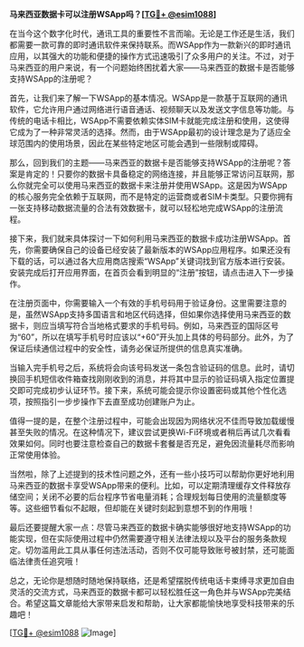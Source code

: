 **马来西亚数据卡可以注册WSApp吗？[[TG💪+ @esim1088](https://t.me/s/esim1088)]**

在当今这个数字化时代，通讯工具的重要性不言而喻。无论是工作还是生活，我们都需要一款可靠的即时通讯软件来保持联系。而WSApp作为一款新兴的即时通讯应用，以其强大的功能和便捷的操作方式迅速吸引了众多用户的关注。不过，对于马来西亚的用户来说，有一个问题始终困扰着大家——马来西亚的数据卡是否能够支持WSApp的注册呢？

首先，让我们来了解一下WSApp的基本情况。WSApp是一款基于互联网的通讯软件，它允许用户通过网络进行语音通话、视频聊天以及发送文字信息等功能。与传统的电话卡相比，WSApp不需要依赖实体SIM卡就能完成注册和使用，这使得它成为了一种非常灵活的选择。然而，由于WSApp最初的设计理念是为了适应全球范围内的使用场景，因此在某些特定地区可能会遇到一些限制或障碍。

那么，回到我们的主题——马来西亚的数据卡是否能够支持WSApp的注册呢？答案是肯定的！只要你的数据卡具备稳定的网络连接，并且能够正常访问互联网，那么你就完全可以使用马来西亚的数据卡来注册并使用WSApp。这是因为WSApp的核心服务完全依赖于互联网，而不是特定的运营商或者SIM卡类型。只要你拥有一张支持移动数据流量的合法有效数据卡，就可以轻松地完成WSApp的注册流程。

接下来，我们就来具体探讨一下如何利用马来西亚的数据卡成功注册WSApp。首先，你需要确保自己的设备已经安装了最新版本的WSApp应用程序。如果还没有下载的话，可以通过各大应用商店搜索“WSApp”关键词找到官方版本进行安装。安装完成后打开应用界面，在首页会看到明显的“注册”按钮，请点击进入下一步操作。

在注册页面中，你需要输入一个有效的手机号码用于验证身份。这里需要注意的是，虽然WSApp支持多国语言和地区代码选择，但如果你选择使用马来西亚的数据卡，则应当填写符合当地格式要求的手机号码。例如，马来西亚的国际区号为“60”，所以在填写手机号时应该以“+60”开头加上具体的号码部分。此外，为了保证后续通信过程中的安全性，请务必保证所提供的信息真实准确。

当输入完手机号之后，系统将会向该号码发送一条包含验证码的信息。此时，请切换回手机短信收件箱查找刚刚收到的消息，并将其中显示的验证码填入指定位置提交即可完成初步认证环节。接下来，系统可能会提示你设置密码或其他个性化选项，按照指引一步步操作下去直至成功创建账户为止。

值得一提的是，在整个注册过程中，可能会出现因为网络状况不佳而导致加载缓慢甚至失败的情况。在这种情况下，建议尝试更换Wi-Fi环境或者稍后再试几次看看效果如何。同时也要注意检查自己的数据卡套餐是否充足，避免因流量耗尽而影响正常使用体验。

当然啦，除了上述提到的技术性问题之外，还有一些小技巧可以帮助你更好地利用马来西亚的数据卡享受WSApp带来的便利。比如，可以定期清理缓存文件释放存储空间；关闭不必要的后台程序节省电量消耗；合理规划每日使用的流量额度等等。这些细节看似不起眼，但却能在关键时刻起到意想不到的作用哦！

最后还要提醒大家一点：尽管马来西亚的数据卡确实能够很好地支持WSApp的功能实现，但在实际使用过程中仍然需要遵守相关法律法规以及平台的服务条款规定。切勿滥用此工具从事任何违法活动，否则不仅可能导致账号被封禁，还可能面临法律责任追究哦！

总之，无论你是想随时随地保持联络，还是希望摆脱传统电话卡束缚寻求更加自由灵活的交流方式，马来西亚的数据卡都可以轻松胜任这一角色并与WSApp完美结合。希望这篇文章能给大家带来启发和帮助，让大家都能愉快地享受科技带来的乐趣吧！

[[TG💪+ @esim1088](https://t.me/s/esim1088) ![Image](https://i.postimg.cc/4NQfJmqS/Snipaste-2025-05-13-00-14-12.png)]